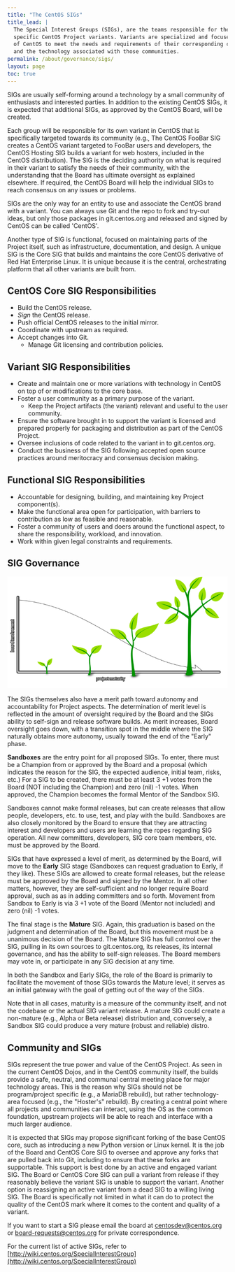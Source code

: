 ```yaml
---
title: "The CentOS SIGs"
title_lead: |
  The Special Interest Groups (SIGs), are the teams responsible for their
  specific CentOS Project variants. Variants are specialized and focused rebuilds
  of CentOS to meet the needs and requirements of their corresponding communities
  and the technology associated with those communities.
permalink: /about/governance/sigs/
layout: page
toc: true
---
```


SIGs are usually self-forming around a technology by a small community of
enthusiasts and interested parties. In addition to the existing CentOS SIGs, it
is expected that additional SIGs, as approved by the CentOS Board, will be
created.

Each group will be responsible for its own variant in CentOS that is
specifically targeted towards its community (e.g., The CentOS FooBar SIG
creates a CentOS variant targeted to FooBar users and developers, the CentOS
Hosting SIG builds a variant for web hosters, included in the CentOS
distribution). The SIG is the deciding authority on what is required in their
variant to satisfy the needs of their community, with the understanding that
the Board has ultimate oversight as explained elsewhere. If required, the
CentOS Board will help the individual SIGs to reach consensus on any issues or
problems.

SIGs are the only way for an entity to use and associate the CentOS brand with
a variant. You can always use Git and the repo to fork and try-out ideas, but
only those packages in git.centos.org and released and signed by CentOS can be
called 'CentOS'.

Another type of SIG is functional, focused on maintaining parts of the Project
itself, such as infrastructure, documentation, and design. A unique SIG is the
Core SIG that builds and maintains the core CentOS derivative of Red Hat
Enterprise Linux. It is unique because it is the central, orchestrating
platform that all other variants are built from.

## CentOS Core SIG Responsibilities

* Build the CentOS release.
* _Sign_ the CentOS release.
* Push official CentOS releases to the initial mirror.
* Coordinate with upstream as required.
* Accept changes into Git.
  * Manage Git licensing and contribution policies.

## Variant SIG Responsibilities

* Create and maintain one or more variations with technology in CentOS on top of or modifications to the core base.
* Foster a user community as a primary purpose of the variant.
  * Keep the Project artifacts (the variant) relevant and useful to the user community.
* Ensure the software brought in to support the variant is licensed and prepared properly for packaging and distribution as part of the CentOS Project.
* Oversee inclusions of code related to the variant in to git.centos.org.
* Conduct the business of the SIG following accepted open source practices around meritocracy and consensus decision making.

## Functional SIG Responsibilities
* Accountable for designing, building, and maintaining key Project component(s).
* Make the functional area open for participation, with barriers to contribution as low as feasible and reasonable.
* Foster a community of users and doers around the functional aspect, to share the responsibility, workload, and innovation.
* Work within given legal constraints and requirements.

## SIG Governance

<div class="captioned-image">
  <img class="img-responsive" src="/about/governance/sig-maturity-crossover.png" alt="Illustration" />
  <div class="caption">
    <p><i><!-- caption can go here --></i></p>
  </div>
</div>

The SIGs themselves also have a merit path toward autonomy and accountability
for Project aspects. The determination of merit level is reflected in the
amount of oversight required by the Board and the SIGs ability to self-sign and
release software builds. As merit increases, Board oversight goes down, with a
transition spot in the middle where the SIG naturally obtains more autonomy,
usually toward the end of the "Early" phase.

__Sandboxes__ are the entry point for all proposed SIGs. To enter, there must
be a Champion from or approved by the Board and a proposal (which indicates the
reason for the SIG, the expected audience, initial team, risks, etc.) For a SIG
to be created, there must be at least 3 +1 votes from the Board (NOT including
the Champion) and zero (nil) -1 votes. When approved, the Champion becomes the
formal Mentor of the Sandbox SIG.

Sandboxes cannot make formal releases, but can create releases that allow
people, developers, etc. to use, test, and play with the build. Sandboxes are
also closely monitored by the Board to ensure that they are attracting interest
and developers and users are learning the ropes regarding SIG operation. All
new committers, developers, SIG core team members, etc. must be approved by the
Board.

SIGs that have expressed a level of merit, as determined by the Board, will
move to the __Early__ SIG stage (Sandboxes can request graduation to Early, if
they like). These SIGs are allowed to create formal releases, but the release
must be approved by the Board and signed by the Mentor. In all other matters,
however, they are self-sufficient and no longer require Board approval, such as
as in adding committers and so forth. Movement from Sandbox to Early is via 3
+1 vote of the Board (Mentor not included) and zero (nil) -1 votes.

The final stage is the __Mature__ SIG. Again, this graduation is based on the
judgment and determination of the Board, but this movement must be a unanimous
decision of the Board. The Mature SIG has full control over the SIG, pulling in
its own sources to git.centos.org, its releases, its internal governance, and
has the ability to self-sign releases. The Board members may vote in, or
participate in any SIG decision at any time.

In both the Sandbox and Early SIGs, the role of the Board is primarily to
facilitate the movement of those SIGs towards the Mature level; it serves as an
initial gateway with the goal of getting out of the way of the SIGs.

Note that in all cases, maturity is a measure of the community itself, and not
the codebase or the actual SIG variant release. A mature SIG could create a
non-mature (e.g., Alpha or Beta release) distribution and, conversely, a
Sandbox SIG could produce a very mature (robust and reliable) distro.

## Community and SIGs

SIGs represent the true power and value of the CentOS Project. As seen in the
current CentOS Dojos, and in the CentOS community itself, the builds provide a
safe, neutral, and communal central meeting place for major technology areas.
This is the reason why SIGs should not be program/project specific (e.g., a
MariaDB rebuild), but rather technology-area focused (e.g., the "Hoster's"
rebuild). By creating a central point where all projects and communities can
interact, using the OS as the common foundation, upstream projects will be able
to reach and interface with a much larger audience.

It is expected that SIGs may propose significant forking of the base CentOS
core, such as introducing a new Python version or Linux kernel. It is the job
of the Board and CentOS Core SIG to oversee and approve any forks that are
pulled back into Git, including to ensure that these forks are supportable.
This support is best done by an active and engaged variant SIG. The Board or
CentOS Core SIG can pull a variant from release if they reasonably believe the
variant SIG is unable to support the variant. Another option is reassigning an
active variant from a dead SIG to a willing living SIG. The Board is
specifically not limited in what it can do to protect the quality of the CentOS
mark where it comes to the content and quality of a variant.

If you want to start a SIG please email the board at
[centosdev@centos.org](mailto:centosdev@centos.org) or
[board-requests@centos.org](mailto:board-requests@centos.org) for private
correspondence.

For the current list of active SIGs, refer to
[http://wiki.centos.org/SpecialInterestGroup](http://wiki.centos.org/SpecialInterestGroup)
